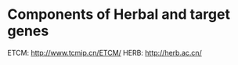 
# Components of Herbal and target genes

ETCM: <http://www.tcmip.cn/ETCM/>
HERB: <http://herb.ac.cn/>
